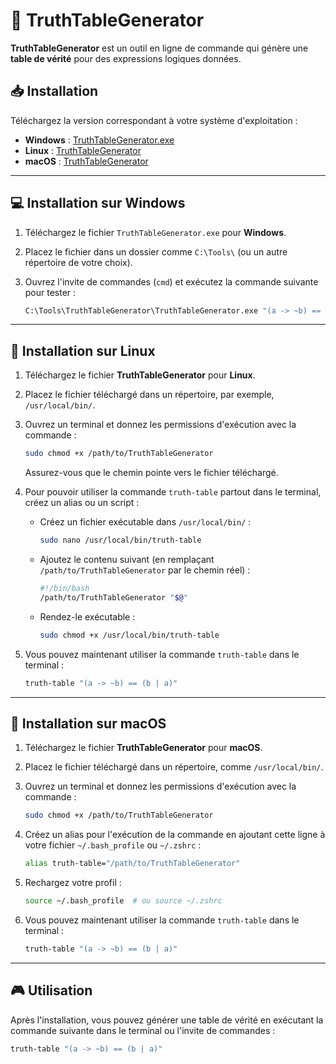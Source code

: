 # 🧮 TruthTableGenerator

**TruthTableGenerator** est un outil en ligne de commande qui génère une **table de vérité** pour des expressions logiques données.

## 📥 Installation

Téléchargez la version correspondant à votre système d'exploitation :

- **Windows** : [TruthTableGenerator.exe](https://github.com/Fenitr/Boolean/blob/master/path/winx64/TruthTableGenerator.exe)
- **Linux** : [TruthTableGenerator](https://github.com/Fenitr/Boolean/blob/master/path/linux64/TruthTableGenerator)
- **macOS** : [TruthTableGenerator](https://github.com/Fenitr/Boolean/blob/master/path/macOs64/TruthTableGenerator)

---

## 💻 Installation sur **Windows**

1. Téléchargez le fichier `TruthTableGenerator.exe` pour **Windows**.
2. Placez le fichier dans un dossier comme `C:\Tools\` (ou un autre répertoire de votre choix).
3. Ouvrez l'invite de commandes (`cmd`) et exécutez la commande suivante pour tester :

    ```sh
    C:\Tools\TruthTableGenerator\TruthTableGenerator.exe "(a -> ~b) == (b | a)"
    ```

---

## 🐧 Installation sur **Linux**

1. Téléchargez le fichier **TruthTableGenerator** pour **Linux**.
2. Placez le fichier téléchargé dans un répertoire, par exemple, `/usr/local/bin/`.
3. Ouvrez un terminal et donnez les permissions d'exécution avec la commande :

    ```sh
    sudo chmod +x /path/to/TruthTableGenerator
    ```

    Assurez-vous que le chemin pointe vers le fichier téléchargé.

4. Pour pouvoir utiliser la commande `truth-table` partout dans le terminal, créez un alias ou un script :
   - Créez un fichier exécutable dans `/usr/local/bin/` :

     ```sh
     sudo nano /usr/local/bin/truth-table
     ```

   - Ajoutez le contenu suivant (en remplaçant `/path/to/TruthTableGenerator` par le chemin réel) :

     ```sh
     #!/bin/bash
     /path/to/TruthTableGenerator "$@"
     ```

   - Rendez-le exécutable :

     ```sh
     sudo chmod +x /usr/local/bin/truth-table
     ```

5. Vous pouvez maintenant utiliser la commande `truth-table` dans le terminal :

    ```sh
    truth-table "(a -> ~b) == (b | a)"
    ```

---

## 🍏 Installation sur **macOS**

1. Téléchargez le fichier **TruthTableGenerator** pour **macOS**.
2. Placez le fichier téléchargé dans un répertoire, comme `/usr/local/bin/`.
3. Ouvrez un terminal et donnez les permissions d'exécution avec la commande :

    ```sh
    sudo chmod +x /path/to/TruthTableGenerator
    ```

4. Créez un alias pour l'exécution de la commande en ajoutant cette ligne à votre fichier `~/.bash_profile` ou `~/.zshrc` :

    ```sh
    alias truth-table="/path/to/TruthTableGenerator"
    ```

5. Rechargez votre profil :

    ```sh
    source ~/.bash_profile  # ou source ~/.zshrc
    ```

6. Vous pouvez maintenant utiliser la commande `truth-table` dans le terminal :

    ```sh
    truth-table "(a -> ~b) == (b | a)"
    ```

---

## 🎮 Utilisation

Après l'installation, vous pouvez générer une table de vérité en exécutant la commande suivante dans le terminal ou l'invite de commandes :

```sh
truth-table "(a -> ~b) == (b | a)"
